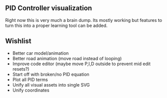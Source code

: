 PID Controller visualization
----------------------------

Right now this is very much a brain dump. Its mostly working but features to
turn this into a proper learning tool can be added.

Wishlist
--------
* Better car model/animation
* Better road animation (move road instead of looping)
* Improve code editor (maybe move P,I,D outside to prevent mid edit resets?)
* Start off with broken/no PID equation
* Plot all PID terms
* Unify all visual assets into single SVG
* Unify coordinates
